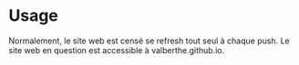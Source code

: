 # Usage

Normalement, le site web est censé se refresh tout seul à chaque push.
Le site web en question est accessible à valberthe.github.io.
